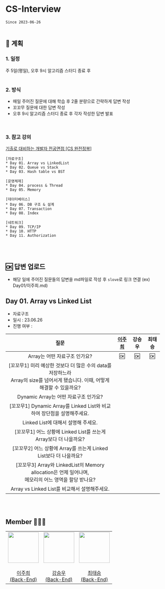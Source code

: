 # CS-Interview
`Since 2023-06-26`
</br>
</br>

## 📍 계획
### 1. 일정
주 5일(평일), 오후 9시 알고리즘 스터디 종료 후    
</br>

### 2. 방식
* 매일 주어진 질문에 대해 학습 후 2줄 분량으로 간략하게 답변 작성
* 꼬꼬무 질문에 대한 답변 작성
* 오후 9시 알고리즘 스터디 종료 후 각자 작성한 답변 발표
</br>

### 3. 참고 강의 
[기출로 대비하는 개발자 전공면접 [CS 완전정복]](https://www.inflearn.com/course/lecture?courseSlug=%EA%B0%9C%EB%B0%9C%EC%9E%90-%EC%A0%84%EA%B3%B5%EB%A9%B4%EC%A0%91-cs-%EC%99%84%EC%A0%84%EC%A0%95%EB%B3%B5&unitId=103319&tab=curriculum)    
```
[자료구조]
* Day 01. Array vs LinkedList
* Day 02. Queue vs Stack
* Day 03. Hash table vs BST

[운영체제]
* Day 04. process & Thread
* Day 05. Memory

[데이터베이스]
* Day 06. DB 구조 & 설계
* Day 07. Transaction
* Day 08. Index

[네트워크]
* Day 09. TCP/IP
* Day 10. HTTP
* Day 11. Authorization
```
</br>
</br>

## 🆗 답변 업로드
- 해당 일에 주어진 질문들의 답변을 md파일로 작성 후 `slove`로 링크 연결 (ex) Day01/이주희.md)

## Day 01. Array vs Linked List
* 자료구조
* 일시 : 23.06.26
* 진행 여부 :

| **질문** | **<a href="/Day01/이주희.md">이주희</a>** | **강승우** | **최태승** |
|:------:|:-----:|:------:|:------:|
| Array는 어떤 자료구조 인가요? | 🆗 | 🆗 |  🆗  | 
| [꼬꼬무1] 미리 예상한 것보다 더 많은 수의 data를 저장하느라</br> Array의 size를 넘어서게 됐습니다. 이때, 어떻게 해결할 수 있을까요? |    |    |   | 
| Dynamic Array는 어떤 자료구조 인가요? |    |    |   | 
| [꼬꼬무1] Dynamic Array를 Linked List와 비교하여 장단점을 설명해주세요. |    |    |   |  
| Linked List에 대해서 설명해 주세요. |     |    |    |   
| [꼬꼬무1] 어느 상황에 Linked List를 쓰는게 Array보다 더 나을까요? |    |    |   |   
| [꼬꼬무2] 어느 상황에 Array를 쓰는게 Linked List보다 더 나을까요? |    |    |   |   
| [꼬꼬무3] Array와 LinkedList의 Memory allocation은 언제 일어나며,</br> 메모리의 어느 영역을 할당 받나요? |    |    |   |  
| Array vs Linked List를 비교해서 설명해주세요. |    |    |    |  
</br>
</br>

## Member 👨🏻‍💻
<table>
  <tr>
    <td height="20px" align="center"><a href="https://github.com/joohee56">
      <img src="https://avatars.githubusercontent.com/joohee56" width="100px"/> <br><br> 이주희 <br>(Back-End) </a> <br></td>
    <td height="20px" align="center"><a href="https://github.com/ksw13">
      <img src="https://avatars.githubusercontent.com/ksw13" width="100px"/> <br><br> 강승우 <br>(Back-End) </a> <br></td>
     <td height="20px" align="center"><a href="https://github.com/isshosng">
      <img src="https://avatars.githubusercontent.com/isshosng" width="100px"/> <br><br> 최태승 <br>(Back-End) </a> <br></td>
  </tr>
</table>
</br>
